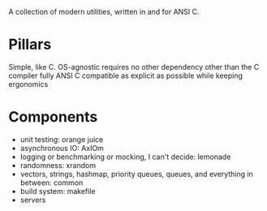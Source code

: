 A collection of modern utilities, written in and for ANSI C.
# Pillars
Simple, like C.
OS-agnostic
requires no other dependency other than the C compiler
fully ANSI C compatible
as explicit as possible while keeping ergonomics
# Components
- unit testing: orange juice
- asynchronous IO: AxIOm
- logging or benchmarking or mocking, I can't decide: lemonade
- randomness: xrandom
- vectors, strings, hashmap, priority queues, queues, and everything in between: common
- build system: makefile
- servers